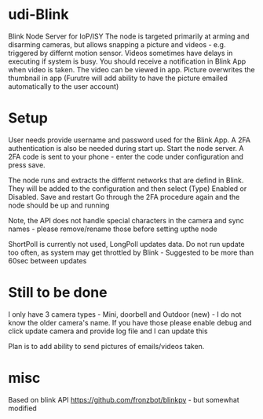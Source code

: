 # udi-Blink
Blink Node Server for IoP/ISY
The node is targeted primarily at arming and disarming cameras, but allows snapping a picture and videos - e.g. triggered by differnt motion sensor.  Videos sometimes have delays in executing if system is busy.  You should receive a notification in Blink App when video is taken.  The video can be viewed in app. Picture overwrites the thumbnail in app
(Furutre will add ability to have the picture emailed automatically to the user account)

# Setup
User needs provide username and password used for the Blink App.  A 2FA authentication is also be needed during start up.  Start the node server.  A 2FA code is sent to your phone - enter the code under configuration and press save.

The node runs and extracts the differnt networks that are defind in Blink.  They will be added to the configuration and then select (Type) Enabled or Disabled.  Save and restart
Go through the 2FA procedure again and the node should be up and running 


Note, the API does not handle special characters in the camera and sync names - please remove/rename those before setting upthe node

ShortPoll is currently not used, LongPoll updates data.  Do not run update too often, as system may get throttled by Blink - Suggested to be more than 60sec between updates

# Still to be done
I only have 3 camera types - Mini, doorbell and Outdoor (new) - I do not know the older camera's name. If you have those please enable debug and click update camera and provide log file and I can update this 

Plan is to add ability to send pictures of emails/videos taken.

# misc
Based on blink API https://github.com/fronzbot/blinkpy - but somewhat modified
